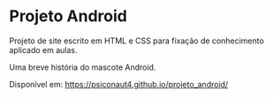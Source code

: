 # Projeto Android

Projeto de site escrito em HTML e CSS para fixação de conhecimento aplicado em aulas.

Uma breve história do mascote Android.

Disponível em: https://psiconaut4.github.io/projeto_android/
